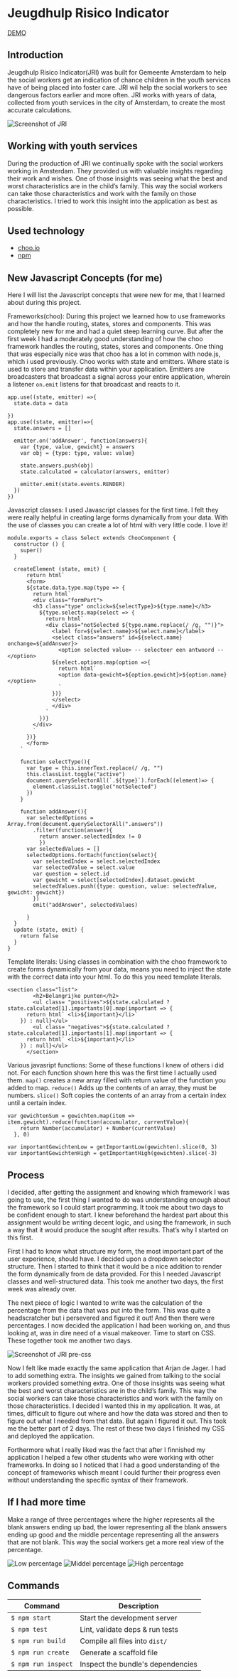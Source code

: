 # Jeugdhulp Risico Indicator
[DEMO](https://wizardly-heyrovsky-d5cf00.netlify.com/)  

## Introduction
Jeugdhulp Risico Indicator(JRI) was built for Gemeente Amsterdam to help the social workers get an indication of chance children in the youth services have of being placed into foster care. JRI wil help the social workers to see dangerous factors earlier and more often. JRI works with years of data, collected from youth services in the city of Amsterdam, to create the most accurate calculations.
  
![Screenshot of JRI](/assets/screenshot.png?)  

## Working with youth services
During the production of JRI we continually spoke with the social workers working in Amsterdam. They provided us with valuable insights regarding their work and wishes. One of those insights was seeing what the best and worst characteristics are in the child’s family. This way the social workers can take those characteristics and work with the family on those characteristics. I tried to work this insight into the application as best as possible.

## Used technology

* [choo.io](https://choo.io/)  
* [npm](https://www.npmjs.com/)

## New Javascript Concepts (for me)
Here I will list the Javascript concepts that were new for me, that I learned about during this project.

Frameworks(choo): During this project we learned how to use frameworks and how the handle routing, states, stores and components. This was completely new for me and had a quiet steep learning curve. But after the first week I had a moderately good understanding of how the choo framework handles the routing, states, stores and components. One thing that was especially nice was that choo has a lot in common with node.js, which i used previously. Choo works with state and emitters. Where state is used to store and transfer data within your application. Emitters are broadcasters that broadcast a signal across your entire application, wherein a listener `on.emit` listens for that broadcast and reacts to it.
```
app.use((state, emitter) =>{
  state.data = data

})
app.use((state, emitter)=>{
  state.answers = []

  emitter.on('addAnswer', function(answers){
    var {type, value, gewicht} = answers
    var obj = {type: type, value: value}

    state.answers.push(obj)
    state.calculated = calculator(answers, emitter)
    
    emitter.emit(state.events.RENDER)
  })
})
```
Javascript classes: I used Javascript classes for the first time. I felt they were really helpful in creating large forms dynamically from your data. With the use of classes you can create a lot of html with very little code. I love it!
```
module.exports = class Select extends ChooComponent {
  constructor () {
    super()
  }

  createElement (state, emit) {
      return html`
      <form>
      ${state.data.type.map(type => {
        return html`
        <div class="formPart">
        <h3 class="type" onclick=${selectType}>${type.name}</h3>
          ${type.selects.map(select => {
            return html`
            <div class="notSelected ${type.name.replace(/ /g, "")}">
              <label for=${select.name}>${select.name}</label>
              <select class="answers" id=${select.name} onchange=${addAnswer}>
                <option selected value> -- selecteer een antwoord -- </option>
              ${select.options.map(option =>{
                return html`
                <option data-gewicht=${option.gewicht}>${option.name}</option>
                `
              })}
              </select>
              </div>
            `
          })}
        </div>
        `
      })}
      </form>
    `

    function selectType(){
      var type = this.innerText.replace(/ /g, "")
      this.classList.toggle("active")
      document.querySelectorAll(`.${type}`).forEach((element)=> {
        element.classList.toggle("notSelected")
      })
    }

    function addAnswer(){
      var selectedOptions = Array.from(document.querySelectorAll(".answers"))
        .filter(function(answer){
          return answer.selectedIndex != 0
          })
      var selectedValues = []
      selectedOptions.forEach(function(select){
        var selectedIndex = select.selectedIndex
        var selectedValue = select.value
        var question = select.id
        var gewicht = select[selectedIndex].dataset.gewicht
        selectedValues.push({type: question, value: selectedValue, gewicht: gewicht})
        })
        emit("addAnswer", selectedValues)

      }
  }
  update (state, emit) {
    return false
  }
}

```
Template literals: Using classes in combination with the choo framework to create forms dynamically from your data, means you need to inject the state with the correct data into your html. To do this you need template literals.
```
<section class="list">
        <h2>Belangrijke punten</h2>
        <ul class= "positives">${state.calculated ? state.calculated[1].importants[0].map(important => {
      return html` <li>${important}</li>`
    }) : null}</ul>
        <ul class= "negatives">${state.calculated ? state.calculated[1].importants[1].map(important => {
      return html` <li>${important}</li>`
    }) : null}</ul>
      </section>
```
Various javasript functions: Some of these functions I knew of others i did not. For each function shown here this was the first time I actually used them. `map()` creates a new array filled with return value of the function you added to map. `reduce()` Adds up the contents of an array, they must be numbers. `slice()` Soft copies the contents of an array from a certain index until a certain index.
```
var gewichtenSum = gewichten.map(item => item.gewicht).reduce(function(accumulator, currentValue){
    return Number(accumulator) + Number(currentValue)
  }, 0)
  
var importantGewichtenLow = getImportantLow(gewichten).slice(0, 3)
var importantGewichtenHigh = getImportantHigh(gewichten).slice(-3)
```

## Process 
I decided, after getting the assignment and knowing which framework I was going to use, the first thing I wanted to do was understanding enough about the framework so I could start programming. It took me about two days to be confident enough to start. I knew beforehand the hardest part about this assignment would be writing decent logic, and using the framework, in such a way that it would produce the sought after results. That’s why I started on this first.

First I had to know what structure my form, the most important part of the user experience, should have. I decided upon a dropdown selector structure. Then I started to think that it would be a nice addition to render the form dynamically from de data provided. For this I needed Javascript classes and well-structured data. This took me another two days, the first week was already over.

The next piece of logic I wanted to write was the calculation of the percentage from the data that was put into the form. This was quite a headscratcher but i persevered and figured it out! And then there were percentages. I now decided the application I had been working on, and thus looking at, was in dire need of a visual makeover. Time to start on CSS. These together took me another two days.

![Screenshot of JRI pre-css](/assets/pre_css.png?)

Now I felt like made exactly the same application that Arjan de Jager. I had to add something extra. The insights we gained from talking to the social workers provided something extra. One of those insights was seeing what the best and worst characteristics are in the child’s family. This way the social workers can take those characteristics and work with the family on those characteristics. I decided I wanted this in my application. It was, at times, difficult to figure out where and how the data was stored and then to figure out what I needed from that data. But again I figured it out. This took me the better part of 2 days. The rest of these two days I finished my CSS and deployed the application. 

Forthermore what I really liked was the fact that after I finnished my application I helped a few other students who were working with other frameworks. In doing so I noticed that I had a good understanding of the concept of frameworks whisch meant I could further their progress even without understanding the specific syntax of their framework.

## If I had more time

Make a range of three percentages where the higher represents all the blank answers ending up bad, the lower representing all the blank answers ending up good and the middle percentage representing all the answers that are not blank. This way the social workers get a more real view of the percentage.

![Low percentage](/assets/laagpercentage.png?) ![Middel percentage](/assets/middelpercentage.png?) ![High percentage](/assets/hoogpercentage.png?)




## Commands
Command                | Description                                      |
-----------------------|--------------------------------------------------|
`$ npm start`          | Start the development server
`$ npm test`           | Lint, validate deps & run tests
`$ npm run build`      | Compile all files into `dist/`
`$ npm run create`     | Generate a scaffold file
`$ npm run inspect`    | Inspect the bundle's dependencies
